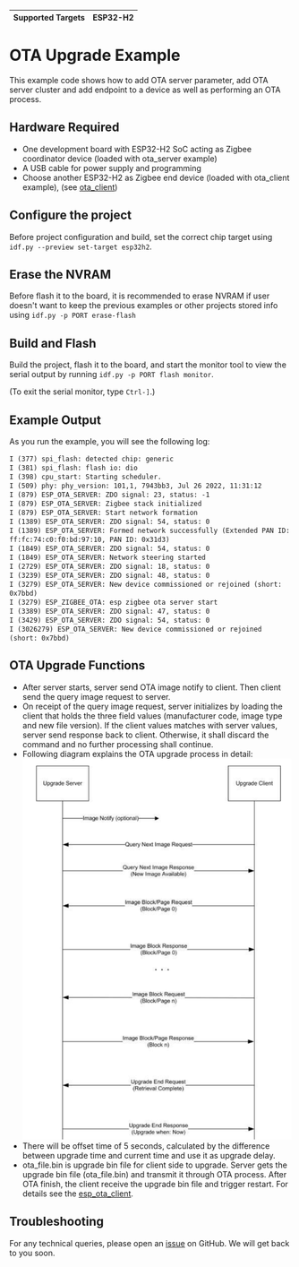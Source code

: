 | Supported Targets | ESP32-H2 |
| ----------------- | -------- |

# OTA Upgrade Example 

This example code shows how to add OTA server parameter, add OTA server cluster and add endpoint to a device as well as performing an OTA process.

## Hardware Required

* One development board with ESP32-H2 SoC acting as Zigbee coordinator device (loaded with ota_server example)
* A USB cable for power supply and programming
* Choose another ESP32-H2 as Zigbee end device (loaded with ota_client example), (see [ota_client](../ota_client/))

## Configure the project

Before project configuration and build, set the correct chip target using `idf.py --preview set-target esp32h2`.

## Erase the NVRAM 

Before flash it to the board, it is recommended to erase NVRAM if user doesn't want to keep the previous examples or other projects stored info 
using `idf.py -p PORT erase-flash`

## Build and Flash

Build the project, flash it to the board, and start the monitor tool to view the serial output by running `idf.py -p PORT flash monitor`.

(To exit the serial monitor, type ``Ctrl-]``.)

## Example Output

As you run the example, you will see the following log:

```
I (377) spi_flash: detected chip: generic
I (381) spi_flash: flash io: dio
I (398) cpu_start: Starting scheduler.
I (509) phy: phy_version: 101,1, 7943bb3, Jul 26 2022, 11:31:12
I (879) ESP_OTA_SERVER: ZDO signal: 23, status: -1
I (879) ESP_OTA_SERVER: Zigbee stack initialized
I (879) ESP_OTA_SERVER: Start network formation
I (1389) ESP_OTA_SERVER: ZDO signal: 54, status: 0
I (1389) ESP_OTA_SERVER: Formed network successfully (Extended PAN ID: ff:fc:74:c0:f0:bd:97:10, PAN ID: 0x31d3)
I (1849) ESP_OTA_SERVER: ZDO signal: 54, status: 0
I (1849) ESP_OTA_SERVER: Network steering started
I (2729) ESP_OTA_SERVER: ZDO signal: 18, status: 0
I (3239) ESP_OTA_SERVER: ZDO signal: 48, status: 0
I (3279) ESP_OTA_SERVER: New device commissioned or rejoined (short: 0x7bbd)
I (3279) ESP_ZIGBEE_OTA: esp zigbee ota server start
I (3389) ESP_OTA_SERVER: ZDO signal: 47, status: 0
I (3429) ESP_OTA_SERVER: ZDO signal: 54, status: 0
I (3026279) ESP_OTA_SERVER: New device commissioned or rejoined (short: 0x7bbd)
```

## OTA Upgrade Functions

 *  After server starts, server send OTA image notify to client. Then client send the query image request to server.
 *  On receipt of the query image request, server initializes by loading the client that holds the three field values (manufacturer code, image type and new file version). If the client values matches with server values, server send response back to client. Otherwise, it shall discard the command and no further processing shall continue.
 *  Following diagram explains the OTA upgrade process in detail:
 ![Zigbee_ota](../zigbee-ota-upgrade-process.png)
 * There will be offset time of 5 seconds, calculated by the difference between upgrade time and current time and use it as upgrade delay.
 * ota_file.bin is upgrade bin file for client side to upgrade. Server gets the upgrade bin file (ota_file.bin) and transmit it through OTA process. After OTA finish, the client receive the upgrade bin file and trigger restart. For details see the [esp_ota_client](../ota_client/README.md).

## Troubleshooting

For any technical queries, please open an [issue](https://github.com/espressif/esp-zigbee-sdk/issues) on GitHub. We will get back to you soon.
